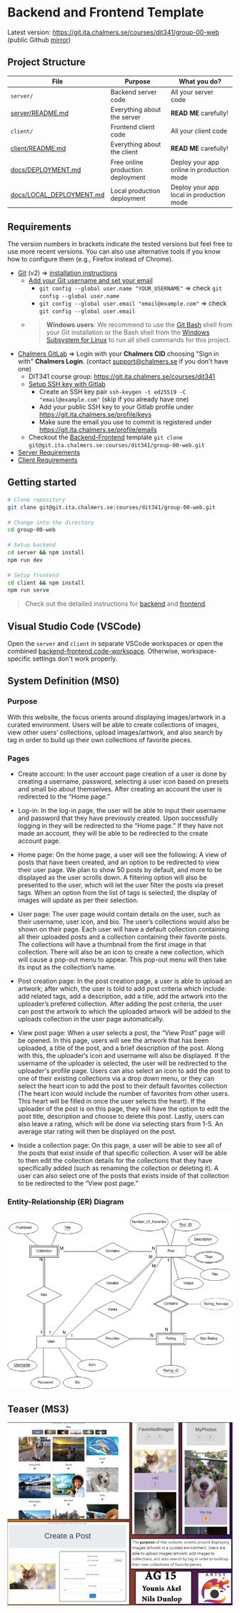 # Backend and Frontend Template

Latest version: https://git.ita.chalmers.se/courses/dit341/group-00-web (public Github [mirror](https://github.com/dit341/group-00-web))

## Project Structure

| File                                                 | Purpose                           | What you do?                              |
| ---------------------------------------------------- | --------------------------------- | ----------------------------------------- |
| `server/`                                            | Backend server code               | All your server code                      |
| [server/README.md](server/README.md)                 | Everything about the server       | **READ ME** carefully!                    |
| `client/`                                            | Frontend client code              | All your client code                      |
| [client/README.md](client/README.md)                 | Everything about the client       | **READ ME** carefully!                    |
| [docs/DEPLOYMENT.md](docs/DEPLOYMENT.md)             | Free online production deployment | Deploy your app online in production mode |
| [docs/LOCAL_DEPLOYMENT.md](docs/LOCAL_DEPLOYMENT.md) | Local production deployment       | Deploy your app local in production mode  |

## Requirements

The version numbers in brackets indicate the tested versions but feel free to use more recent versions.
You can also use alternative tools if you know how to configure them (e.g., Firefox instead of Chrome).

- [Git](https://git-scm.com/) (v2) => [installation instructions](https://www.atlassian.com/git/tutorials/install-git)
  - [Add your Git username and set your email](https://docs.gitlab.com/ce/gitlab-basics/start-using-git.html#add-your-git-username-and-set-your-email)
    - `git config --global user.name "YOUR_USERNAME"` => check `git config --global user.name`
    - `git config --global user.email "email@example.com"` => check `git config --global user.email`
  - > **Windows users**: We recommend to use the [Git Bash](https://www.atlassian.com/git/tutorials/git-bash) shell from your Git installation or the Bash shell from the [Windows Subsystem for Linux](https://docs.microsoft.com/en-us/windows/wsl/install-win10) to run all shell commands for this project.
- [Chalmers GitLab](https://git.ita.chalmers.se/) => Login with your **Chalmers CID** choosing "Sign in with" **Chalmers Login**. (contact [support@chalmers.se](mailto:support@chalmers.se) if you don't have one)
  - DIT341 course group: https://git.ita.chalmers.se/courses/dit341
  - [Setup SSH key with Gitlab](https://docs.gitlab.com/ee/ssh/)
    - Create an SSH key pair `ssh-keygen -t ed25519 -C "email@example.com"` (skip if you already have one)
    - Add your public SSH key to your Gitlab profile under https://git.ita.chalmers.se/profile/keys
    - Make sure the email you use to commit is registered under https://git.ita.chalmers.se/profile/emails
  - Checkout the [Backend-Frontend](https://git.ita.chalmers.se/courses/dit341/group-00-web) template `git clone git@git.ita.chalmers.se:courses/dit341/group-00-web.git`
- [Server Requirements](./server/README.md#Requirements)
- [Client Requirements](./client/README.md#Requirements)

## Getting started

```bash
# Clone repository
git clone git@git.ita.chalmers.se:courses/dit341/group-00-web.git

# Change into the directory
cd group-00-web

# Setup backend
cd server && npm install
npm run dev

# Setup frontend
cd client && npm install
npm run serve
```

> Check out the detailed instructions for [backend](./server/README.md) and [frontend](./client/README.md).

## Visual Studio Code (VSCode)

Open the `server` and `client` in separate VSCode workspaces or open the combined [backend-frontend.code-workspace](./backend-frontend.code-workspace). Otherwise, workspace-specific settings don't work properly.

## System Definition (MS0)

### Purpose

With this website, the focus orients around displaying images/artwork in a curated environment. Users will be able to create collections of images, view other users’ collections, upload images/artwork, and also search by tag in order to build up their own collections of favorite pieces.

### Pages

- Create account: In the user account page creation of a user is done by creating a username, password, selecting a user icon based on presets and small bio about themselves. After creating an account the user is redirected to the “Home page.”

- Log-in: In the log-in page, the user will be able to input their username and password that they have previously created. Upon successfully logging in they will be redirected to the “Home page.” If they have not made an account, they will be able to be redirected to the create account page.

- Home page: On the home page, a user will see the following: A view of posts that have been created, and an option to be redirected to view their user page. We plan to show 50 posts by default, and more to be displayed as the user scrolls down. A filtering option will also be presented to the user, which will let the user filter the posts via preset tags. When an option from the list of tags is selected, the display of images will update as per their selection.

- User page: The user page would contain details on the user, such as their username, user icon, and bio. The user’s collections would also be shown on their page. Each user will have a default collection containing all their uploaded posts and a collection containing their favorite posts. The collections will have a thumbnail from the first image in that collection. There will also be an icon to create a new collection, which will cause a pop-out menu to appear. This pop-out menu will then take its input as the collection’s name.

- Post creation page: In the post creation page, a user is able to upload an artwork; after which, the user is told to add post criteria which include: add related tags, add a description, add a title, add the artwork into the uploader’s prefered collection. After adding the post criteria, the user can post the artwork to which the uploaded artwork will be added to the uploads collection in the user page automatically.

- View post page: When a user selects a post, the “View Post” page will be opened. In this page, users will see the artwork that has been uploaded, a title of the post, and a brief description of the post. Along with this, the uploader’s icon and username will also be displayed. If the username of the uploader is selected, the user will be redirected to the uploader's profile page. Users can also select an icon to add the post to one of their existing collections via a drop down menu, or they can select the heart icon to add the post to their default favorites collection (The heart icon would include the number of favorites from other users. This heart will be filled in once the user selects the heart). If the uploader of the post is on this page, they will have the option to edit the post title, description and choose to delete this post. Lastly, users can also leave a rating, which will be done via selecting stars from 1-5. An average star rating will then be displayed on the post.

- Inside a collection page: On this page, a user will be able to see all of the posts that exist inside of that specific collection. A user will be able to then edit the collection details for the collections that they have specifically added (such as renaming the collection or deleting it). A user can also select one of the posts that exists inside of that collection to be redirected to the “View post page.”

### Entity-Relationship (ER) Diagram

![ER Diagram](./images/er_diagram.png)

## Teaser (MS3)

![Teaser](./images/teaser.png)
